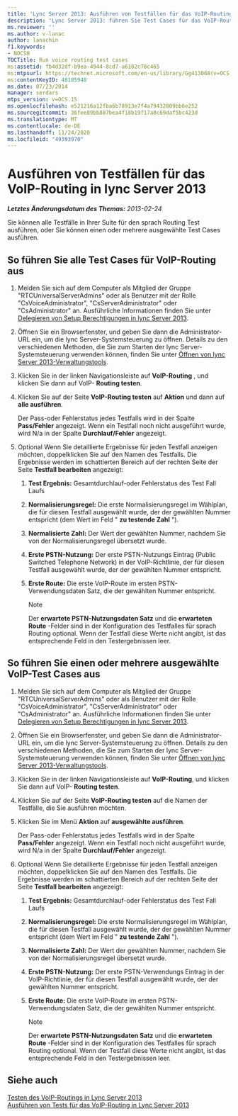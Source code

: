 ```yaml
---
title: 'Lync Server 2013: Ausführen von Testfällen für das VoIP-Routing'
description: 'Lync Server 2013: führen Sie Test Cases für das VoIP-Routing aus.'
ms.reviewer: ''
ms.author: v-lanac
author: lanachin
f1.keywords:
- NOCSH
TOCTitle: Run voice routing test cases
ms:assetid: fb4d32df-b9ea-4944-8cd7-a6102c78c465
ms:mtpsurl: https://technet.microsoft.com/en-us/library/Gg413068(v=OCS.15)
ms:contentKeyID: 48185948
ms.date: 07/23/2014
manager: serdars
mtps_version: v=OCS.15
ms.openlocfilehash: e521216a12fba6b78913e7f4a79432809bb6e252
ms.sourcegitcommit: 36fee89bb887bea4f18b19f17a8c69daf5bc423d
ms.translationtype: MT
ms.contentlocale: de-DE
ms.lasthandoff: 11/24/2020
ms.locfileid: "49393970"
---
```

# <a name="run-voice-routing-test-cases-in-lync-server-2013"></a>Ausführen von Testfällen für das VoIP-Routing in lync Server 2013

<div data-xmlns="http://www.w3.org/1999/xhtml">

<div class="topic" data-xmlns="http://www.w3.org/1999/xhtml" data-msxsl="urn:schemas-microsoft-com:xslt" data-cs="https://msdn.microsoft.com/">

<div data-asp="https://msdn2.microsoft.com/asp">



</div>

<div id="mainSection">

<div id="mainBody">

<span> </span>

_**Letztes Änderungsdatum des Themas:** 2013-02-24_

Sie können alle Testfälle in Ihrer Suite für den sprach Routing Test ausführen, oder Sie können einen oder mehrere ausgewählte Test Cases ausführen.

<div>

## <a name="to-run-all-voice-routing-test-cases"></a>So führen Sie alle Test Cases für VoIP-Routing aus

1.  Melden Sie sich auf dem Computer als Mitglied der Gruppe "RTCUniversalServerAdmins" oder als Benutzer mit der Rolle "CsVoiceAdministrator", "CsServerAdministrator" oder "CsAdministrator" an. Ausführliche Informationen finden Sie unter [Delegieren von Setup Berechtigungen in lync Server 2013](lync-server-2013-delegate-setup-permissions.md).

2.  Öffnen Sie ein Browserfenster, und geben Sie dann die Administrator-URL ein, um die lync Server-Systemsteuerung zu öffnen. Details zu den verschiedenen Methoden, die Sie zum Starten der lync Server-Systemsteuerung verwenden können, finden Sie unter [Öffnen von lync Server 2013-Verwaltungstools](lync-server-2013-open-lync-server-administrative-tools.md).

3.  Klicken Sie in der linken Navigationsleiste auf **VoIP-Routing** , und klicken Sie dann auf VoIP- **Routing testen**.

4.  Klicken Sie auf der Seite **VoIP-Routing testen** auf **Aktion** und dann auf **alle ausführen**.
    
    Der Pass-oder Fehlerstatus jedes Testfalls wird in der Spalte **Pass/Fehler** angezeigt. Wenn ein Testfall noch nicht ausgeführt wurde, wird N/a in der Spalte **Durchlauf/Fehler** angezeigt.

5.  Optional Wenn Sie detaillierte Ergebnisse für jeden Testfall anzeigen möchten, doppelklicken Sie auf den Namen des Testfalls. Die Ergebnisse werden im schattierten Bereich auf der rechten Seite der Seite **Testfall bearbeiten** angezeigt:
    
    1.  **Test Ergebnis:** Gesamtdurchlauf-oder Fehlerstatus des Test Fall Laufs
    
    2.  **Normalisierungsregel:** Die erste Normalisierungsregel im Wählplan, die für diesen Testfall ausgewählt wurde, der der gewählten Nummer entspricht (dem Wert im Feld " **zu testende Zahl** ").
    
    3.  **Normalisierte Zahl:** Der Wert der gewählten Nummer, nachdem Sie von der Normalisierungsregel übersetzt wurde.
    
    4.  **Erste PSTN-Nutzung:** Der erste PSTN-Nutzungs Eintrag (Public Switched Telephone Network) in der VoIP-Richtlinie, der für diesen Testfall ausgewählt wurde, der der gewählten Nummer entspricht.
    
    5.  **Erste Route:** Die erste VoIP-Route im ersten PSTN-Verwendungsdaten Satz, die der gewählten Nummer entspricht.
        
        <div>
        

        > [!NOTE]  
        > Der <STRONG>erwartete PSTN-Nutzungsdaten Satz</STRONG> und die <STRONG>erwarteten Route</STRONG> -Felder sind in der Konfiguration des Testfalles für sprach Routing optional. Wenn der Testfall diese Werte nicht angibt, ist das entsprechende Feld in den Testergebnissen leer.

        
        </div>

</div>

<div>

## <a name="to-run-one-or-more-selected-voice-routing-test-cases"></a>So führen Sie einen oder mehrere ausgewählte VoIP-Test Cases aus

1.  Melden Sie sich auf dem Computer als Mitglied der Gruppe "RTCUniversalServerAdmins" oder als Benutzer mit der Rolle "CsVoiceAdministrator", "CsServerAdministrator" oder "CsAdministrator" an. Ausführliche Informationen finden Sie unter [Delegieren von Setup Berechtigungen in lync Server 2013](lync-server-2013-delegate-setup-permissions.md).

2.  Öffnen Sie ein Browserfenster, und geben Sie dann die Administrator-URL ein, um die lync Server-Systemsteuerung zu öffnen. Details zu den verschiedenen Methoden, die Sie zum Starten der lync Server-Systemsteuerung verwenden können, finden Sie unter [Öffnen von lync Server 2013-Verwaltungstools](lync-server-2013-open-lync-server-administrative-tools.md).

3.  Klicken Sie in der linken Navigationsleiste auf **VoIP-Routing**, und klicken Sie dann auf VoIP- **Routing testen**.

4.  Klicken Sie auf der Seite **VoIP-Routing testen** auf die Namen der Testfälle, die Sie ausführen möchten.

5.  Klicken Sie im Menü **Aktion** auf **ausgewählte ausführen**.
    
    Der Pass-oder Fehlerstatus jedes Testfalls wird in der Spalte **Pass/Fehler** angezeigt. Wenn ein Testfall noch nicht ausgeführt wurde, wird N/a in der Spalte **Durchlauf/Fehler** angezeigt.

6.  Optional Wenn Sie detaillierte Ergebnisse für jeden Testfall anzeigen möchten, doppelklicken Sie auf den Namen des Testfalls. Die Ergebnisse werden im schattierten Bereich auf der rechten Seite der Seite **Testfall bearbeiten** angezeigt:
    
    1.  **Test Ergebnis:** Gesamtdurchlauf-oder Fehlerstatus des Test Fall Laufs
    
    2.  **Normalisierungsregel:** Die erste Normalisierungsregel im Wählplan, die für diesen Testfall ausgewählt wurde, der der gewählten Nummer entspricht (dem Wert im Feld " **zu testende Zahl** ").
    
    3.  **Normalisierte Zahl:** Der Wert der gewählten Nummer, nachdem Sie von der Normalisierungsregel übersetzt wurde.
    
    4.  **Erste PSTN-Nutzung:** Der erste PSTN-Verwendungs Eintrag in der VoIP-Richtlinie, der für diesen Testfall ausgewählt wurde, der der gewählten Nummer entspricht.
    
    5.  **Erste Route:** Die erste VoIP-Route im ersten PSTN-Verwendungsdaten Satz, die der gewählten Nummer entspricht.
        
        <div>
        

        > [!NOTE]  
        > Der <STRONG>erwartete PSTN-Nutzungsdaten Satz</STRONG> und die <STRONG>erwarteten Route</STRONG> -Felder sind in der Konfiguration des Testfalles für sprach Routing optional. Wenn der Testfall diese Werte nicht angibt, ist das entsprechende Feld in den Testergebnissen leer.

        
        </div>

</div>

<div>

## <a name="see-also"></a>Siehe auch


[Testen des VoIP-Routings in Lync Server 2013](lync-server-2013-test-voice-routing.md)  
[Ausführen von Tests für das VoIP-Routing in Lync Server 2013](lync-server-2013-running-voice-routing-tests.md)  
  

</div>

</div>

<span> </span>

</div>

</div>

</div>

